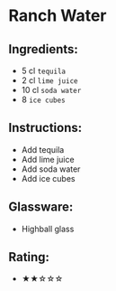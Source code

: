# Ranch Water

## Ingredients:
- 5 cl `tequila`
- 2 cl `lime juice`
- 10 cl `soda water`
- 8 `ice cubes`

## Instructions:
- Add tequila
- Add lime juice
- Add soda water
- Add ice cubes

## Glassware:
- Highball glass

## Rating:
- ★★☆☆☆